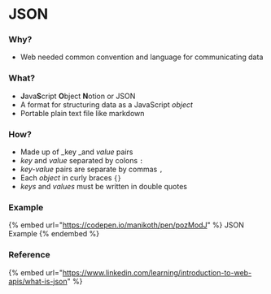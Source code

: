 # JSON

### Why?

* Web needed common convention and language for communicating data

### What?

* **J**ava**S**cript **O**bject **N**otion or JSON
* A format for structuring data as a JavaScript _object_
* Portable plain text file like markdown

### How?

* Made up of \_key \_and _value_ pairs
* _key_ and _value_ separated by colons `:`
* _key-value_ pairs are separate by commas `,`
* Each _object_ in curly braces `{}`
* _keys_ and _values_ must be written in double quotes

### Example

{% embed url="https://codepen.io/manikoth/pen/pozModJ" %}
JSON Example
{% endembed %}

### Reference

{% embed url="https://www.linkedin.com/learning/introduction-to-web-apis/what-is-json" %}


